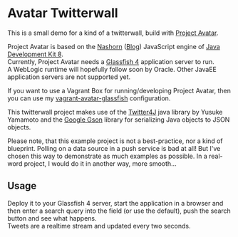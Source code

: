 Avatar Twitterwall
==================

This is a small demo for a kind of a twitterwall, build with [Project Avatar](https://avatar.java.net).

Project Avatar is based on the [Nashorn](http://openjdk.java.net/projects/nashorn/) ([Blog](https://blogs.oracle.com/nashorn/)) JavaScript engine of [Java Development Kit 8](https://jdk8.java.net/).<br/>
Currently, Project Avatar needs a [Glassfish 4](https://glassfish.java.net) application server to run.<br/>
A WebLogic runtime will hopefully follow soon by Oracle. Other JavaEE application servers are not supported yet.

If you want to use a Vagrant Box for running/developing Project Avatar, then you can use my [vagrant-avatar-glassfish](https://github.com/dasniko/vagrant-avatar-glassfish) configuration.

This twitterwall project makes use of the [Twitter4J](http://twitter4j.org/) java library by Yusuke Yamamoto and the [Google Gson](https://code.google.com/p/google-gson/) library for serializing Java objects to JSON objects.

Please note, that this example project is not a best-practice, nor a kind of blueprint. Polling on a data source in a push service is bad at all! But I've chosen this way to demonstrate as much examples as possible. In a real-word project, I would do it in another way, more smooth...

Usage
-----
Deploy it to your Glassfish 4 server, start the application in a browser and then enter a search query into the field (or use the default), push the search button and see what happens.<br/>
Tweets are a realtime stream and updated every two seconds.
